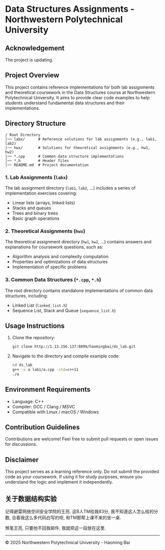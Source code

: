 # Data Structures Assignments - Northwestern Polytechnical University

## Acknowledgement

The project is updating.

## Project Overview

This project contains reference implementations for both lab assignments and theoretical coursework in the Data Structures course at Northwestern Polytechnical University. It aims to provide clear code examples to help students understand fundamental data structures and their implementations.

## Directory Structure

```
/ Root Directory
│── labx/      # Reference solutions for lab assignments (e.g., lab1, lab2)
│── hwx/       # Solutions for theoretical assignments (e.g., hw1, hw2)
│── *.cpp      # Common data structure implementations
│── *.h        # Header files
│── README.md  # Project documentation
```

### 1. Lab Assignments (`labx`)

The lab assignment directory (`lab1`, `lab2`, ...) includes a series of implementation exercises covering:
- Linear lists (arrays, linked lists)
- Stacks and queues
- Trees and binary trees
- Basic graph operations

### 2. Theoretical Assignments (`hwx`)

The theoretical assignment directory (`hw1`, `hw2`, ...) contains answers and explanations for coursework questions, such as:
- Algorithm analysis and complexity computation
- Properties and optimizations of data structures
- Implementation of specific problems

### 3. Common Data Structures (`*.cpp`, `*.h`)

The root directory contains standalone implementations of common data structures, including:
- Linked List (`linked_list.h`)
- Sequence List, Stack and Queue (`sequence_list.h`)

## Usage Instructions

1. Clone the repository:
   ```sh
   git clone http://1.13.156.137:8099/haomingbai/ds_lab.git
   ```
2. Navigate to the directory and compile example code:
   ```sh
   cd ds_lab
   g++ -o a lab1/a.cpp -std=c++11
   ./a
   ```

## Environment Requirements

- Language: C++
- Compiler: GCC / Clang / MSVC
- Compatible with Linux / macOS / Windows

## Contribution Guidelines

Contributions are welcome! Feel free to submit pull requests or open issues for discussions.

## Disclaimer

This project serves as a learning reference only. Do not submit the provided code as your coursework. If using it for study purposes, ensure you understand the logic and implement it independently.

## 关于数据结构实验

记得避雷网络空间安全学院的王亮. 这B人TM给我83分, 我不知道这人怎么给的分数, 合着我这么多代码白写的呗, 和TM那帮上课不来的坐一桌.

煞笔王亮, 只要他不回我邮件, 我就把这一段放在这里.

---

© 2025 Northwestern Polytechnical University - Haoming Bai


